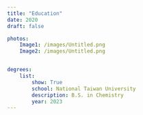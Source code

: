 ```yaml
---
title: "Education"
date: 2020
draft: false

photos:
    Image1: /images/Untitled.png
    Image2: /images/Untitled.png


degrees:
    list:
        show: True
        school: National Taiwan University
        description: B.S. in Chemistry
        year: 2023
---
```


